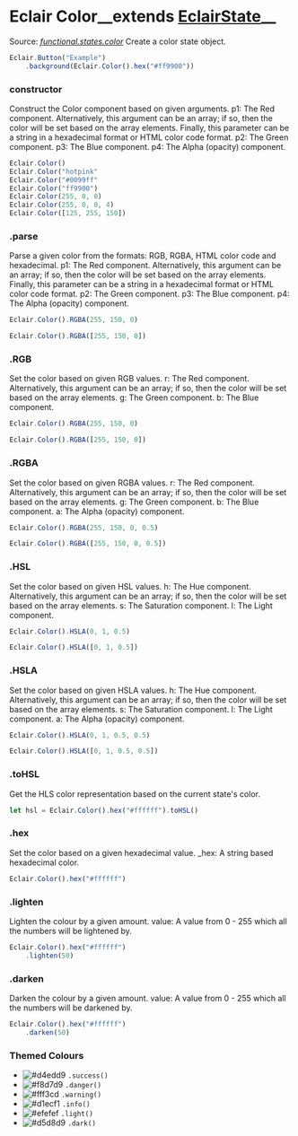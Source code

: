 # Eclair Color__extends [EclairState](https://github.com/SamGarlick/Eclair/tree/main/docs/elements/states/state.md)__<br/>

Source: [_functional.states.color_](https://github.com/SamGarlick/Eclair/tree/main/src/functional/states/color.js)
Create a color state object.
```javascript
Eclair.Button("Example")
    .background(Eclair.Color().hex("#ff9900"))
```
### constructor
Construct the Color component based on given arguments.
p1: The Red component. Alternatively, this argument can be an array; if so, then the color will be set based on the array elements. Finally, this parameter can be a string in a hexadecimal format or HTML color code format.
p2: The Green component.
p3: The Blue component.
p4: The Alpha (opacity) component.
```javascript
Eclair.Color()
Eclair.Color("hotpink"
Eclair.Color("#0099ff"
Eclair.Color("ff9900")
Eclair.Color(255, 0, 0)
Eclair.Color(255, 0, 0, 4)
Eclair.Color([125, 255, 150])
``` 
### .parse
Parse a given color from the formats: RGB, RGBA, HTML color code and hexadecimal. 
p1: The Red component. Alternatively, this argument can be an array; if so, then the color will be set based on the array elements. Finally, this parameter can be a string in a hexadecimal format or HTML color code format.
p2: The Green component.
p3: The Blue component.
p4: The Alpha (opacity) component.
```javascript
Eclair.Color().RGBA(255, 150, 0)
``` 
```javascript
Eclair.Color().RGBA([255, 150, 0])
``` 
### .RGB
Set the color based on given RGB values. 
r: The Red component. Alternatively, this argument can be an array; if so, then the color will be set based on the array elements.
g: The Green component.
b: The Blue component.
```javascript
Eclair.Color().RGBA(255, 150, 0)
``` 
```javascript
Eclair.Color().RGBA([255, 150, 0])
``` 
### .RGBA
Set the color based on given RGBA values.
r: The Red component. Alternatively, this argument can be an array; if so, then the color will be set based on the array elements.
g: The Green component.
b: The Blue component.
a: The Alpha (opacity) component.
```javascript
Eclair.Color().RGBA(255, 150, 0, 0.5)
``` 
```javascript
Eclair.Color().RGBA([255, 150, 0, 0.5])
``` 
### .HSL
Set the color based on given HSL values.
h: The Hue component. Alternatively, this argument can be an array; if so, then the color will be set based on the array elements.
s: The Saturation component.
l: The Light component.
```javascript
Eclair.Color().HSLA(0, 1, 0.5)
``` 
```javascript
Eclair.Color().HSLA([0, 1, 0.5])
``` 
### .HSLA
Set the color based on given HSLA values.
h: The Hue component. Alternatively, this argument can be an array; if so, then the color will be set based on the array elements.
s: The Saturation component.
l: The Light component.
a: The Alpha (opacity) component.
```javascript
Eclair.Color().HSLA(0, 1, 0.5, 0.5)
``` 
```javascript
Eclair.Color().HSLA([0, 1, 0.5, 0.5])
``` 
### .toHSL
Get the HLS color representation based on the current state's color.
```javascript
let hsl = Eclair.Color().hex("#ffffff").toHSL()
```  
### .hex
Set the color based on a given hexadecimal value.
_hex: A string based hexadecimal color.
```javascript
Eclair.Color().hex("#ffffff")
```  
### .lighten
Lighten the colour by a given amount.
value: A value from 0 - 255 which all the numbers will be lightened by.
```javascript
Eclair.Color().hex("#ffffff")
    .lighten(50)
```  
### .darken
Darken the colour by a given amount.
value: A value from 0 - 255 which all the numbers will be darkened by.
```javascript
Eclair.Color().hex("#ffffff")
    .darken(50)
```  
### Themed Colours
- ![#d4edd9](https://via.placeholder.com/15/d4edd9/000000?text=+) `.success()`
- ![#f8d7d9](https://via.placeholder.com/15/f8d7d9/000000?text=+) `.danger()`
- ![#fff3cd](https://via.placeholder.com/15/fff3cd/000000?text=+) `.warning()`
- ![#d1ecf1](https://via.placeholder.com/15/d1ecf1/000000?text=+) `.info()`
- ![#efefef](https://via.placeholder.com/15/efefef/000000?text=+) `.light()`
- ![#d5d8d9](https://via.placeholder.com/15/d5d8d9/000000?text=+) `.dark()`